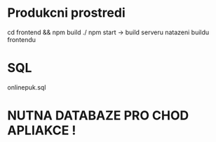 # Produkcni prostredi

cd frontend && npm build
./   npm start -> build serveru natazeni buildu frontendu 

# SQL 

onlinepuk.sql
# NUTNA DATABAZE PRO CHOD APLIAKCE ! 
